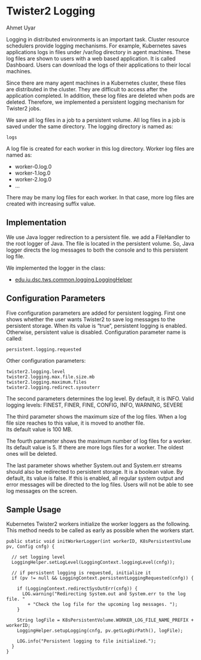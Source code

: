 # Twister2 Logging
Ahmet Uyar

Logging in distributed environments is an important task. 
Cluster resource schedulers provide logging mechanisms. For example, 
Kubernetes saves applications logs in files under /var/log directory in agent machines. 
These log files are shown to users with a web based application. 
It is called Dashboard. Users can download the logs of their applications 
to their local machines.

Since there are many agent machines in a Kubernetes cluster, 
these files are distributed in the cluster. 
They are difficult to access after the application completed. 
In addition, these log files are deleted when pods are deleted. 
Therefore, we implemented a persistent logging mechanism for Twister2 jobs. 

We save all log files in a job to a persistent volume. 
All log files in a job is saved under the same directory. The logging directory is named as:

    logs

A log file is created for each worker in this log directory. 
Worker log files are named as: 
* worker-0.log.0
* worker-1.log.0
* worker-2.log.0
* ...

There may be many log files for each worker. 
In that case, more log files are created with increasing suffix value.

## Implementation
We use Java logger redirection to a persistent file.
we add a FileHandler to the root logger of Java. The file is located in the persistent volume. 
So, Java logger directs the log messages to both the console and to this persistent log file. 

We implemented the logger in the class:
* [edu.iu.dsc.tws.common.logging.LoggingHelper](../../../twister2/common/src/java/edu/iu/dsc/tws/common/logging/LoggingHelper.java)

## Configuration Parameters
Five configuration parameters are added for persistent logging. 
First one shows whether the user wants Twister2 to save log messages to the persistent storage. 
When its value is “true”, persistent logging is enabled. Otherwise, persistent value is disabled. 
Configuration parameter name is called: 

    persistent.logging.requested

Other configuration parameters: 

    twister2.logging.level
    twister2.logging.max.file.size.mb
    twister2.logging.maximum.files
    twister2.logging.redirect.sysouterr

The second parameters determines the log level. By default, it is INFO. 
Valid logging levels: FINEST, FINER, FINE, CONFIG, INFO, WARNING, SEVERE

The third parameter shows the maximum size of the log files. 
When a log file size reaches to this value, it is moved to another file.  
Its default value is 100 MB. 

The fourth parameter shows the maximum number of log files for a worker. 
Its default value is 5. If there are more logs files for a worker. 
The oldest ones will be deleted. 

The last parameter shows whether System.out and System.err streams should also be redirected 
to persistent storage. It is a boolean value. By default, its value is false.
If this is enabled, all regular system output and error messages will be directed to the log files. 
Users will not be able to see log messages on the screen. 

## Sample Usage
Kubernetes Twister2 workers initialize the worker loggers as the following. 
This method needs to be called as early as possible when the workers start. 

    public static void initWorkerLogger(int workerID, K8sPersistentVolume pv, Config cnfg) {

      // set logging level
      LoggingHelper.setLogLevel(LoggingContext.loggingLevel(cnfg));

      // if persistent logging is requested, initialize it
      if (pv != null && LoggingContext.persistentLoggingRequested(cnfg)) {

        if (LoggingContext.redirectSysOutErr(cnfg)) {
          LOG.warning("Redirecting System.out and System.err to the log file. "
            + "Check the log file for the upcoming log messages. ");
        }

        String logFile = K8sPersistentVolume.WORKER_LOG_FILE_NAME_PREFIX + workerID;
        LoggingHelper.setupLogging(cnfg, pv.getLogDirPath(), logFile);

        LOG.info("Persistent logging to file initialized.");
      }
    }

